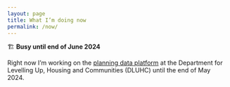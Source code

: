 ```yaml
---
layout: page
title: What I’m doing now
permalink: /now/
---
```


🏗️ **Busy until end of June 2024**

Right now I’m working on the [planning data platform](https://planning.data.gov.uk/) at the Department for Levelling Up, Housing and Communities (DLUHC) until the end of May 2024. 